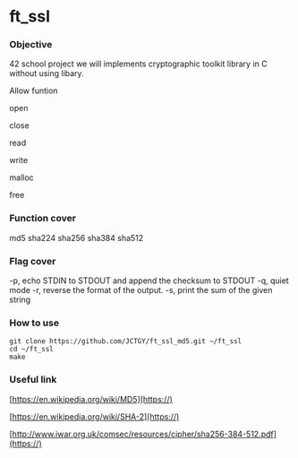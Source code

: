 # ft_ssl

### Objective
42 school project we will implements cryptographic toolkit library in C without using libary.

Allow funtion

open

close 

read

write

malloc

free


### Function cover
md5
sha224
sha256
sha384
sha512

### Flag cover
-p, echo STDIN to STDOUT and append the checksum to STDOUT
-q, quiet mode
-r, reverse the format of the output.
-s, print the sum of the given string

### How to use
```
git clone https://github.com/JCTGY/ft_ssl_md5.git ~/ft_ssl
cd ~/ft_ssl
make
```
### Useful link
[https://en.wikipedia.org/wiki/MD5](https://)

[https://en.wikipedia.org/wiki/SHA-2](https://)

[http://www.iwar.org.uk/comsec/resources/cipher/sha256-384-512.pdf](https://)
